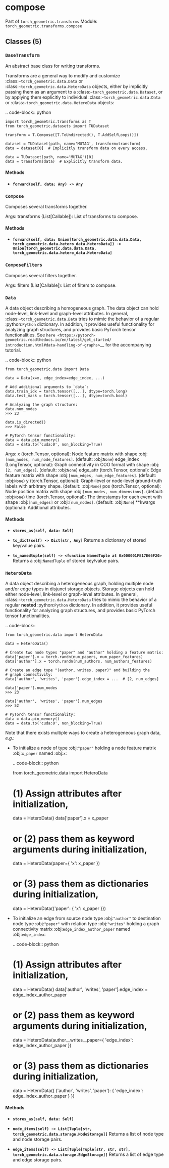 # compose

Part of `torch_geometric.transforms`
Module: `torch_geometric.transforms.compose`

## Classes (5)

### `BaseTransform`

An abstract base class for writing transforms.

Transforms are a general way to modify and customize
:class:`~torch_geometric.data.Data` or
:class:`~torch_geometric.data.HeteroData` objects, either by implicitly
passing them as an argument to a :class:`~torch_geometric.data.Dataset`, or
by applying them explicitly to individual
:class:`~torch_geometric.data.Data` or
:class:`~torch_geometric.data.HeteroData` objects:

.. code-block:: python

    import torch_geometric.transforms as T
    from torch_geometric.datasets import TUDataset

    transform = T.Compose([T.ToUndirected(), T.AddSelfLoops()])

    dataset = TUDataset(path, name='MUTAG', transform=transform)
    data = dataset[0]  # Implicitly transform data on every access.

    data = TUDataset(path, name='MUTAG')[0]
    data = transform(data)  # Explicitly transform data.

#### Methods

- **`forward(self, data: Any) -> Any`**

### `Compose`

Composes several transforms together.

Args:
    transforms (List[Callable]): List of transforms to compose.

#### Methods

- **`forward(self, data: Union[torch_geometric.data.data.Data, torch_geometric.data.hetero_data.HeteroData]) -> Union[torch_geometric.data.data.Data, torch_geometric.data.hetero_data.HeteroData]`**

### `ComposeFilters`

Composes several filters together.

Args:
    filters (List[Callable]): List of filters to compose.

### `Data`

A data object describing a homogeneous graph.
The data object can hold node-level, link-level and graph-level attributes.
In general, :class:`~torch_geometric.data.Data` tries to mimic the
behavior of a regular :python:`Python` dictionary.
In addition, it provides useful functionality for analyzing graph
structures, and provides basic PyTorch tensor functionalities.
See `here <https://pytorch-geometric.readthedocs.io/en/latest/get_started/
introduction.html#data-handling-of-graphs>`__ for the accompanying
tutorial.

.. code-block:: python

    from torch_geometric.data import Data

    data = Data(x=x, edge_index=edge_index, ...)

    # Add additional arguments to `data`:
    data.train_idx = torch.tensor([...], dtype=torch.long)
    data.test_mask = torch.tensor([...], dtype=torch.bool)

    # Analyzing the graph structure:
    data.num_nodes
    >>> 23

    data.is_directed()
    >>> False

    # PyTorch tensor functionality:
    data = data.pin_memory()
    data = data.to('cuda:0', non_blocking=True)

Args:
    x (torch.Tensor, optional): Node feature matrix with shape
        :obj:`[num_nodes, num_node_features]`. (default: :obj:`None`)
    edge_index (LongTensor, optional): Graph connectivity in COO format
        with shape :obj:`[2, num_edges]`. (default: :obj:`None`)
    edge_attr (torch.Tensor, optional): Edge feature matrix with shape
        :obj:`[num_edges, num_edge_features]`. (default: :obj:`None`)
    y (torch.Tensor, optional): Graph-level or node-level ground-truth
        labels with arbitrary shape. (default: :obj:`None`)
    pos (torch.Tensor, optional): Node position matrix with shape
        :obj:`[num_nodes, num_dimensions]`. (default: :obj:`None`)
    time (torch.Tensor, optional): The timestamps for each event with shape
        :obj:`[num_edges]` or :obj:`[num_nodes]`. (default: :obj:`None`)
    **kwargs (optional): Additional attributes.

#### Methods

- **`stores_as(self, data: Self)`**

- **`to_dict(self) -> Dict[str, Any]`**
  Returns a dictionary of stored key/value pairs.

- **`to_namedtuple(self) -> <function NamedTuple at 0x000001FE17E66F20>`**
  Returns a :obj:`NamedTuple` of stored key/value pairs.

### `HeteroData`

A data object describing a heterogeneous graph, holding multiple node
and/or edge types in disjunct storage objects.
Storage objects can hold either node-level, link-level or graph-level
attributes.
In general, :class:`~torch_geometric.data.HeteroData` tries to mimic the
behavior of a regular **nested** :python:`Python` dictionary.
In addition, it provides useful functionality for analyzing graph
structures, and provides basic PyTorch tensor functionalities.

.. code-block::

    from torch_geometric.data import HeteroData

    data = HeteroData()

    # Create two node types "paper" and "author" holding a feature matrix:
    data['paper'].x = torch.randn(num_papers, num_paper_features)
    data['author'].x = torch.randn(num_authors, num_authors_features)

    # Create an edge type "(author, writes, paper)" and building the
    # graph connectivity:
    data['author', 'writes', 'paper'].edge_index = ...  # [2, num_edges]

    data['paper'].num_nodes
    >>> 23

    data['author', 'writes', 'paper'].num_edges
    >>> 52

    # PyTorch tensor functionality:
    data = data.pin_memory()
    data = data.to('cuda:0', non_blocking=True)

Note that there exists multiple ways to create a heterogeneous graph data,
*e.g.*:

* To initialize a node of type :obj:`"paper"` holding a node feature
  matrix :obj:`x_paper` named :obj:`x`:

  .. code-block:: python

    from torch_geometric.data import HeteroData

    # (1) Assign attributes after initialization,
    data = HeteroData()
    data['paper'].x = x_paper

    # or (2) pass them as keyword arguments during initialization,
    data = HeteroData(paper={ 'x': x_paper })

    # or (3) pass them as dictionaries during initialization,
    data = HeteroData({'paper': { 'x': x_paper }})

* To initialize an edge from source node type :obj:`"author"` to
  destination node type :obj:`"paper"` with relation type :obj:`"writes"`
  holding a graph connectivity matrix :obj:`edge_index_author_paper` named
  :obj:`edge_index`:

  .. code-block:: python

    # (1) Assign attributes after initialization,
    data = HeteroData()
    data['author', 'writes', 'paper'].edge_index = edge_index_author_paper

    # or (2) pass them as keyword arguments during initialization,
    data = HeteroData(author__writes__paper={
        'edge_index': edge_index_author_paper
    })

    # or (3) pass them as dictionaries during initialization,
    data = HeteroData({
        ('author', 'writes', 'paper'):
        { 'edge_index': edge_index_author_paper }
    })

#### Methods

- **`stores_as(self, data: Self)`**

- **`node_items(self) -> List[Tuple[str, torch_geometric.data.storage.NodeStorage]]`**
  Returns a list of node type and node storage pairs.

- **`edge_items(self) -> List[Tuple[Tuple[str, str, str], torch_geometric.data.storage.EdgeStorage]]`**
  Returns a list of edge type and edge storage pairs.
